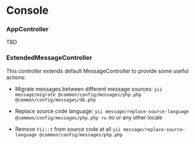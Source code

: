 # Console
### AppController
TBD

### ExtendedMessageController
This controller extends default MessageController to provide some useful actions:

- Migrate messages between different message sources:
``yii message/migrate @common/config/messages/php.php @common/config/messages/db.php``

- Replace source code language:
``yii message/replace-source-language @common/config/messages/php.php ru-RU``
or any other locale

- Remove ``Yii::t`` from source code at all
``yii message/replace-source-language @common/config/messages/php.php``